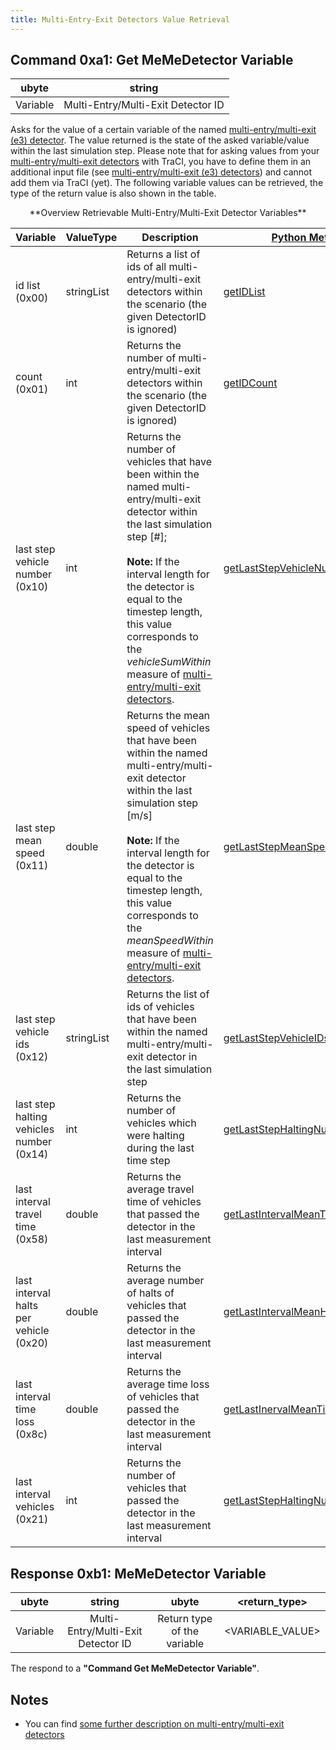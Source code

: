 ```yaml
---
title: Multi-Entry-Exit Detectors Value Retrieval
---
```


## Command 0xa1: Get MeMeDetector Variable

|  ubyte   |               string               |
| :------: | :--------------------------------: |
| Variable | Multi-Entry/Multi-Exit Detector ID |

Asks for the value of a certain variable of the named
[multi-entry/multi-exit (e3)
detector](../Simulation/Output/Multi-Entry-Exit_Detectors_(E3).md).
The value returned is the state of the asked variable/value within the
last simulation step. Please note that for asking values from your
[multi-entry/multi-exit
detectors](../Simulation/Output/Multi-Entry-Exit_Detectors_(E3).md)
with TraCI, you have to define them in an additional input file (see
[multi-entry/multi-exit (e3)
detectors](../Simulation/Output/Multi-Entry-Exit_Detectors_(E3).md))
and cannot add them via TraCI (yet). The following variable values can
be retrieved, the type of the return value is also shown in the table.

<center>
**Overview Retrievable Multi-Entry/Multi-Exit Detector Variables**
</center>

| Variable                                 | ValueType  | Description                                                                                                                                | [Python Method](../TraCI/Interfacing_TraCI_from_Python.md)                                                                |
| ---------------------------------------- | ---------- | ------------------------------------------------------------------------------------------------------------------------------------------ | ------------------------------------------------------------------------------------------------------------------------------ |
| id list (0x00)                           | stringList | Returns a list of ids of all multi-entry/multi-exit detectors within the scenario (the given DetectorID is ignored)                        | [getIDList](https://sumo.dlr.de/pydoc/traci._multientryexit.html#MultiEntryExitDomain-getIDList)                               |
| count (0x01)                             | int        | Returns the number of multi-entry/multi-exit detectors within the scenario (the given DetectorID is ignored)                               | [getIDCount](https://sumo.dlr.de/pydoc/traci._multientryexit.html#MultiEntryExitDomain-getIDCount)                             |
| last step vehicle number (0x10)          | int        | Returns the number of vehicles that have been within the named multi-entry/multi-exit detector within the last simulation step \[\#\];<br><br>**Note:** If the interval length for the detector is equal to the timestep length, this value corresponds to the *vehicleSumWithin* measure of [multi-entry/multi-exit detectors](../Simulation/Output/Multi-Entry-Exit_Detectors_(E3).md).     | [getLastStepVehicleNumber](https://sumo.dlr.de/pydoc/traci._multientryexit.html#MultiEntryExitDomain-getLastStepVehicleNumber) |
| last step mean speed (0x11)              | double     | Returns the mean speed of vehicles that have been within the named multi-entry/multi-exit detector within the last simulation step \[m/s\]<br><br>**Note:** If the interval length for the detector is equal to the timestep length, this value corresponds to the *meanSpeedWithin* measure of [multi-entry/multi-exit detectors](../Simulation/Output/Multi-Entry-Exit_Detectors_(E3).md). | [getLastStepMeanSpeed](https://sumo.dlr.de/pydoc/traci._multientryexit.html#MultiEntryExitDomain-getLastStepMeanSpeed)         |
| last step vehicle ids (0x12)             | stringList | Returns the list of ids of vehicles that have been within the named multi-entry/multi-exit detector in the last simulation step            | [getLastStepVehicleIDs](https://sumo.dlr.de/pydoc/traci._multientryexit.html#MultiEntryExitDomain-getLastStepVehicleIDs)       |
| last step halting vehicles number (0x14) | int        | Returns the number of vehicles which were halting during the last time step                                                                | [getLastStepHaltingNumber](https://sumo.dlr.de/pydoc/traci._multientryexit.html#MultiEntryExitDomain-getLastStepHaltingNumber) |
| last interval travel time (0x58) | double        | Returns the average travel time of vehicles that passed the detector in the last measurement interval | [getLastIntervalMeanTravelTime](https://sumo.dlr.de/pydoc/traci._multientryexit.html#MultiEntryExitDomain-getLastIntervalMeanTravelTime) |
| last interval halts per vehicle (0x20) | double        | Returns the average number of halts of vehicles that passed the detector in the last measurement interval | [getLastIntervalMeanHaltsPerVehicle](https://sumo.dlr.de/pydoc/traci._multientryexit.html#MultiEntryExitDomain-getLastIntervalMeanHaltsPerVehicle) |
| last interval time loss (0x8c) | double        | Returns the average time loss of vehicles that passed the detector in the last measurement interval  | [getLastInervalMeanTimeLoss](https://sumo.dlr.de/pydoc/traci._multientryexit.html#MultiEntryExitDomain-getLastIntervalMeanTimeLoss) |
| last interval vehicles (0x21) | int        | Returns the number of vehicles that passed the detector in the last measurement interval  | [getLastStepHaltingNumber](https://sumo.dlr.de/pydoc/traci._multientryexit.html#MultiEntryExitDomain-getLastStepHaltingNumber) |

## Response 0xb1: MeMeDetector Variable

|  ubyte   |               string               |            ubyte            |  <return_type\>   |
| :------: | :--------------------------------: | :-------------------------: | :--------------: |
| Variable | Multi-Entry/Multi-Exit Detector ID | Return type of the variable | <VARIABLE_VALUE\> |

The respond to a **"Command Get MeMeDetector Variable"**.

## Notes

- You can find [some further description on multi-entry/multi-exit
  detectors](../Simulation/Output/Multi-Entry-Exit_Detectors_(E3).md)
